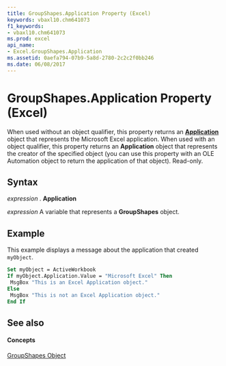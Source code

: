 ```yaml
---
title: GroupShapes.Application Property (Excel)
keywords: vbaxl10.chm641073
f1_keywords:
- vbaxl10.chm641073
ms.prod: excel
api_name:
- Excel.GroupShapes.Application
ms.assetid: 0aefa794-07b9-5a8d-2780-2c2c2f0bb246
ms.date: 06/08/2017
---
```



# GroupShapes.Application Property (Excel)

When used without an object qualifier, this property returns an  **[Application](Excel.Application(objec).md)** object that represents the Microsoft Excel application. When used with an object qualifier, this property returns an **Application** object that represents the creator of the specified object (you can use this property with an OLE Automation object to return the application of that object). Read-only.


## Syntax

 _expression_ . **Application**

 _expression_ A variable that represents a **GroupShapes** object.


## Example

This example displays a message about the application that created  `myObject`.


```vb
Set myObject = ActiveWorkbook 
If myObject.Application.Value = "Microsoft Excel" Then 
 MsgBox "This is an Excel Application object." 
Else 
 MsgBox "This is not an Excel Application object." 
End If
```


## See also


#### Concepts


[GroupShapes Object](Excel.GroupShapes.md)


